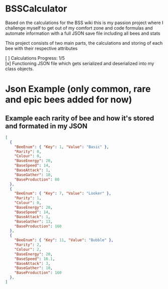 # BSSCalculator
Based on the calculations for the BSS wiki this is my passion project where I challenge myself to get out of my comfort zone and code formulas and automate information with a full JSON save file including all bees and stats  

This project consists of two main parts, the calculations and storing of each bee with their respective attributes  

[ ] Calculations Progress: 1/5 <br />
[x] Functioning JSON file which gets serialized and deserialized into my class objects.<br />

# Json Example (only common, rare and epic bees added for now)
## Example each rarity of bee and how it's stored and formated in my JSON 
```json
[
  {
    "BeeEnum": { "Key": 1, "Value": "Basic" },
    "Rarity": 0,
    "Colour": 0,
    "BaseEnergy": 20,
    "BaseSpeed": 14,
    "BaseAttack": 1,
    "BaseGather": 10,
    "BaseProduction": 80
  },
  {
    "BeeEnum": { "Key": 7, "Value": "Looker" },
    "Rarity": 1,
    "Colour": 0,
    "BaseEnergy": 20,
    "BaseSpeed": 14,
    "BaseAttack": 1,
    "BaseGather": 13,
    "BaseProduction": 160
  },
  {
    "BeeEnum": { "Key": 11, "Value": "Bubble" },
    "Rarity": 2,
    "Colour": 2,
    "BaseEnergy": 20,
    "BaseSpeed": 16.1,
    "BaseAttack": 3,
    "BaseGather": 10,
    "BaseProduction": 160
  },
]
```
